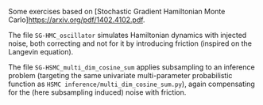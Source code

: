 Some exercises based on [Stochastic Gradient Hamiltonian Monte Carlo]https://arxiv.org/pdf/1402.4102.pdf.

The file `SG-HMC_oscillator` simulates Hamiltonian dynamics with injected noise, both correcting and not for it by introducing friction (inspired on the Langevin equation).

The file `SG-HSMC_multi_dim_cosine_sum` applies subsampling to an inference problem (targeting the same univariate multi-parameter probabilistic function as `HSMC inference/multi_dim_cosine_sum.py`), again compensating for the (here subsampling induced) noise with friction. 
